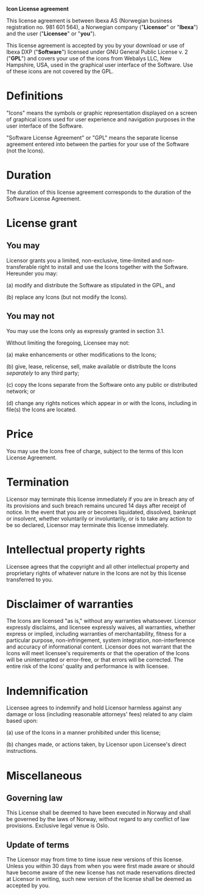 **Icon License agreement**

This license agreement is between Ibexa AS (Norwegian business
registration no. 981 601 564), a Norwegian company ("**Licensor**" or
"**Ibexa**") and the user ("**Licensee**" or "**you**").

This license agreement is accepted by you by your download or use of
Ibexa DXP ("**Software**") licensed under GNU General Public License v.
2 ("**GPL**") and covers your use of the icons from Webalys LLC, New
Hampshire, USA, used in the graphical user interface of the Software.
Use of these icons are not covered by the GPL.

Definitions
===========

"Icons" means the symbols or graphic representation displayed on a
screen of graphical icons used for user experience and navigation
purposes in the user interface of the Software.

"Software License Agreement" or "GPL" means the separate license
agreement entered into between the parties for your use of the Software
(not the Icons).

Duration
========

The duration of this license agreement corresponds to the duration of
the Software License Agreement.

License grant
=============

You may
-------

Licensor grants you a limited, non-exclusive, time-limited and
non-transferable right to install and use the Icons together with the
Software. Hereunder you may:

(a) modify and distribute the Software as stipulated in the GPL, and

(b) replace any Icons (but not modify the Icons).

You may not
-----------

You may use the Icons only as expressly granted in section 3.1.

Without limiting the foregoing, Licensee may not:

(a) make enhancements or other modifications to the Icons;

(b) give, lease, relicense, sell, make available or distribute the Icons
    *separately* to any third party;

(c) copy the Icons separate from the Software onto any public or
    distributed network; or

(d) change any rights notices which appear in or with the Icons,
    including in file(s) the Icons are located.

Price
=====

You may use the Icons free of charge, subject to the terms of this Icon
License Agreement.

Termination
===========

Licensor may terminate this license immediately if you are in breach any
of its provisions and such breach remains uncured 14 days after receipt
of notice. In the event that you are or becomes liquidated, dissolved,
bankrupt or insolvent, whether voluntarily or involuntarily, or is to
take any action to be so declared, Licensor may terminate this license
immediately.

Intellectual property rights
============================

Licensee agrees that the copyright and all other intellectual property
and proprietary rights of whatever nature in the Icons are not by this
license transferred to you.

Disclaimer of warranties
========================

The Icons are licensed "as is," without any warranties whatsoever.
Licensor expressly disclaims, and licensee expressly waives, all
warranties, whether express or implied, including warranties of
merchantability, fitness for a particular purpose, non-infringement,
system integration, non-interference and accuracy of informational
content. Licensor does not warrant that the Icons will meet licensee\'s
requirements or that the operation of the Icons will be uninterrupted or
error-free, or that errors will be corrected. The entire risk of the
Icons' quality and performance is with licensee.

Indemnification
===============

Licensee agrees to indemnify and hold Licensor harmless against any
damage or loss (including reasonable attorneys\' fees) related to any
claim based upon:

\(a\) use of the Icons in a manner prohibited under this license;

\(b\) changes made, or actions taken, by Licensor upon Licensee\'s
direct instructions.

Miscellaneous
=============

Governing law
-------------

This License shall be deemed to have been executed in Norway and shall
be governed by the laws of Norway, without regard to any conflict of law
provisions. Exclusive legal venue is Oslo.

Update of terms
---------------

The Licensor may from time to time issue new versions of this license.
Unless you within 30 days from when you were first made aware or should
have become aware of the new license has not made reservations directed
at Licensor in writing, such new version of the license shall be deemed
as accepted by you.
